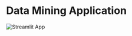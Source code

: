 # Data Mining Application

<a href="https://waterquality.streamlit.app/" rel="nofollow"></a>
<img src="https://camo.githubusercontent.com/767be70……6164676…" alt="Streamlit App" data-canonical-src="https://static.streamlit.io/badges/streamlit_badge_black_white.svg" style="max-width: 100%;">

